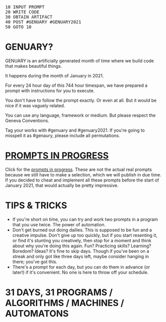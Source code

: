 <pre>
10 INPUT PROMPT
20 WRITE CODE
30 OBTAIN ARTIFACT
40 POST #GENUARY #GENUARY2021
50 GOTO 10<span class="cursor"></span>
</pre>

# GENUARY?

GENUARY is an artificially generated month of time where we build code that makes beautiful things.

It happens during the month of January in 2021.

For every 24 hour day of this 744 hour timespan, we have prepared a prompt with instructions for you to execute.

You don't have to follow the prompt exactly. Or even at all. But it would be nice if it was vaguely related.

You can use any language, framework or medium. But please respect the Geneva Conventions.

Tag your works with #genuary and #genuary2021. If you're going to misspell it as #genaury, please include all permutations.

# [PROMPTS IN PROGRESS](prompts)

Click for the [prompts in progress](prompts). These are not the actual real prompts because we still have to make a selection, which we will publish in due time. If you decided to cheat and implement all these prompts before the start of January 2021, that would actually be pretty impressive.

# TIPS & TRICKS

* If you're short on time, you can try and work two prompts in a program that you use twice. The power of automation.
* Don't get burned out doing dailies. This is supposed to be fun and a creative impulse. Don't give up too quickly, but if you start resenting it, or find it's stunting you creatively, then stop for a moment and think about why you're doing this again. Fun? Practicing skills? Learning? Boredom? Ideas? It's fine to skip days. Though if you've been on a streak and only got like three days left, maybe consider hanging in there; you've got this.
* There's a prompt for each day, but you can do them in advance (or later!) if it's convenient. No one is here to throw off your schedule.

# 31 DAYS, 31 PROGRAMS / ALGORITHMS / MACHINES / AUTOMATONS
